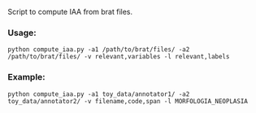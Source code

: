 Script to compute IAA from brat files.

### Usage: 
```
python compute_iaa.py -a1 /path/to/brat/files/ -a2 /path/to/brat/files/ -v relevant,variables -l relevant,labels
```

### Example:
```
python compute_iaa.py -a1 toy_data/annotator1/ -a2 toy_data/annotator2/ -v filename,code,span -l MORFOLOGIA_NEOPLASIA
```
